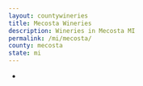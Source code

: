 ```yaml
---
layout: countywineries
title: Mecosta Wineries
description: Wineries in Mecosta MI
permalink: /mi/mecosta/
county: mecosta
state: mi
---
```

-
